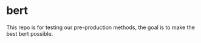 bert
====

This repo is for testing our pre-production methods, the goal is to make the best bert possible.
